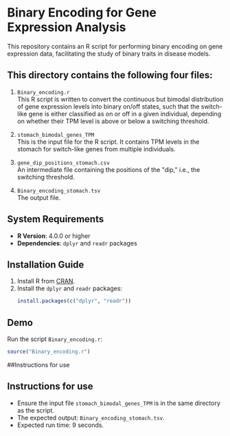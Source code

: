 # Binary Encoding for Gene Expression Analysis

This repository contains an R script for performing binary encoding on gene expression data, facilitating the study of binary traits in disease models.

## This directory contains the following four files:

1) `Binary_encoding.r`  
 This R script is written to convert the continuous but bimodal distribution of gene expression levels into binary on/off states, such that the switch-like gene is
either classified as on or off in a given individual, depending on whether their TPM level is above or below a switching threshold.

2) `stomach_bimodal_genes_TPM`  
 This is the input file for the R script. It contains TPM levels in the stomach for switch-like genes from multiple individuals.

3) `gene_dip_positions_stomach.csv`  
 An intermediate file containing the positions of the "dip," i.e., the switching threshold.

4) `Binary_encoding_stomach.tsv`  
   The output file.

## System Requirements

- **R Version**: 4.0.0 or higher
- **Dependencies**: `dplyr` and `readr` packages

## Installation Guide

1. Install R from [CRAN](https://cran.r-project.org/).
2. Install the `dplyr` and `readr` packages:
   ```r
   install.packages(c("dplyr", "readr"))

## Demo

Run the script `Binary_encoding.r`:
   ```r
   source("Binary_encoding.r")
```
##Instructions for use

## Instructions for use
- Ensure the input file `stomach_bimodal_genes_TPM` is in the same directory as the script.
- The expected output: `Binary_encoding_stomach.tsv`.
- Expected run time: 9 seconds.
